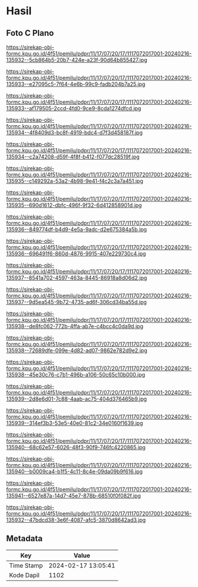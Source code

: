 # Hasil

## Foto C Plano

https://sirekap-obj-formc.kpu.go.id/4f51/pemilu/pdpr/11/17/07/20/17/1117072017001-20240216-135932--5cb864b5-20b7-424e-a23f-90d64b855427.jpg

https://sirekap-obj-formc.kpu.go.id/4f51/pemilu/pdpr/11/17/07/20/17/1117072017001-20240216-135933--e27095c5-7f64-4e6b-99c9-fadb204b7a25.jpg

https://sirekap-obj-formc.kpu.go.id/4f51/pemilu/pdpr/11/17/07/20/17/1117072017001-20240216-135933--af179505-2ccd-4fd0-9ce9-8cda1274dfcd.jpg

https://sirekap-obj-formc.kpu.go.id/4f51/pemilu/pdpr/11/17/07/20/17/1117072017001-20240216-135934--4f8409d3-bc8f-4919-bdc4-d7f3d458187f.jpg

https://sirekap-obj-formc.kpu.go.id/4f51/pemilu/pdpr/11/17/07/20/17/1117072017001-20240216-135934--c2a74208-d59f-4f8f-b412-f077dc28519f.jpg

https://sirekap-obj-formc.kpu.go.id/4f51/pemilu/pdpr/11/17/07/20/17/1117072017001-20240216-135935--c149292a-53a2-4b98-9e41-f4c2c3a7a451.jpg

https://sirekap-obj-formc.kpu.go.id/4f51/pemilu/pdpr/11/17/07/20/17/1117072017001-20240216-135935--690d1612-dbfc-496f-9f32-6d412858901d.jpg

https://sirekap-obj-formc.kpu.go.id/4f51/pemilu/pdpr/11/17/07/20/17/1117072017001-20240216-135936--849774df-b4d9-4e5a-9adc-d2e675384a5b.jpg

https://sirekap-obj-formc.kpu.go.id/4f51/pemilu/pdpr/11/17/07/20/17/1117072017001-20240216-135936--696491f6-860d-4876-9915-407e229730c4.jpg

https://sirekap-obj-formc.kpu.go.id/4f51/pemilu/pdpr/11/17/07/20/17/1117072017001-20240216-135937--8541a702-4597-463a-8445-86918a8d06d2.jpg

https://sirekap-obj-formc.kpu.go.id/4f51/pemilu/pdpr/11/17/07/20/17/1117072017001-20240216-135937--9d5ea545-9b72-4735-ad6f-306cd34ba55d.jpg

https://sirekap-obj-formc.kpu.go.id/4f51/pemilu/pdpr/11/17/07/20/17/1117072017001-20240216-135938--de8fc062-772b-4ffa-ab7e-c4bcc4c0da9d.jpg

https://sirekap-obj-formc.kpu.go.id/4f51/pemilu/pdpr/11/17/07/20/17/1117072017001-20240216-135938--72689dfe-099e-4d82-ad07-9862e782d9e2.jpg

https://sirekap-obj-formc.kpu.go.id/4f51/pemilu/pdpr/11/17/07/20/17/1117072017001-20240216-135938--45e30c76-c7b1-496b-a106-50c65c10b000.jpg

https://sirekap-obj-formc.kpu.go.id/4f51/pemilu/pdpr/11/17/07/20/17/1117072017001-20240216-135939--2d8e6d01-7c88-4aab-ac75-404d376465b9.jpg

https://sirekap-obj-formc.kpu.go.id/4f51/pemilu/pdpr/11/17/07/20/17/1117072017001-20240216-135939--314ef3b3-53e5-40e0-81c2-34e0160f1639.jpg

https://sirekap-obj-formc.kpu.go.id/4f51/pemilu/pdpr/11/17/07/20/17/1117072017001-20240216-135940--68c62e57-6026-48f3-90f9-746fc4220865.jpg

https://sirekap-obj-formc.kpu.go.id/4f51/pemilu/pdpr/11/17/07/20/17/1117072017001-20240216-135940--b0009ca4-b1f5-4c11-8c4e-09da09b9f616.jpg

https://sirekap-obj-formc.kpu.go.id/4f51/pemilu/pdpr/11/17/07/20/17/1117072017001-20240216-135941--6527e87a-14d7-45e7-878b-68510f0f082f.jpg

https://sirekap-obj-formc.kpu.go.id/4f51/pemilu/pdpr/11/17/07/20/17/1117072017001-20240216-135932--47bdcd38-3e6f-4087-afc5-3870d8642ad3.jpg


## Metadata

| Key        | Value               |
| ---------- | ------------------- |
| Time Stamp | 2024-02-17 13:05:41 |
| Kode Dapil | 1102                |



